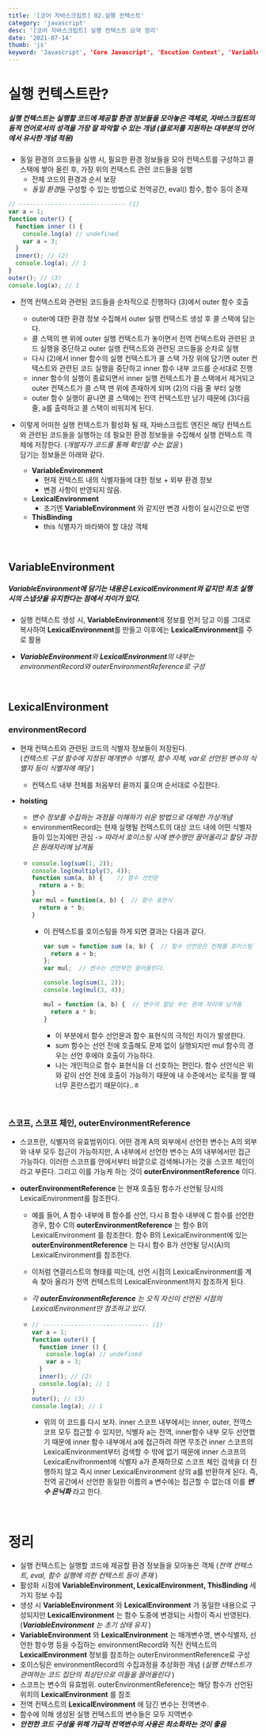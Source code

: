 ```yaml
---
title: '[코어 자바스크립트] 02.실행 컨텍스트'
category: 'javascript'
desc: '[코어 자바스크립트] 실행 컨텍스트 요약 정리'
date: '2021-07-14'
thumb: 'js'
keyword: 'Javascript', 'Core Javascript', 'Excution Context', 'Variable Environment', 'Lexical Environment', 'This Binding'
---
```


# 실행 컨텍스트란?
##### 실행 컨텍스트는 **실행할 코드에 제공할 환경 정보들을 모아놓은 객체**로, 자바스크립트의 동적 언어로서의 성격을 가장 잘 파악할 수 있는 개념 (클로저를 지원하는 대부분의 언어에서 유사한 개념 적용)

- 동일 환경의 코드들을 실행 시, 필요한 환경 정보들을 모아 컨텍스트를 구성하고 콜 스택에 쌓아 올린 후, 가장 위의 컨텍스트 관련 코드들을 실행
  - 전체 코드의 환경과 순서 보장
  - *동일 환경*을 구성할 수 있는 방법으로 전역공간, eval() 함수, 함수 등이 존재
``` javascript
// ------------------------------ (1)
var a = 1;
function outer() {
  function inner () {
    console.log(a) // undefined
    var a = 3;
  }
  inner(); // (2)
  console.log(a); // 1
}
outer(); // (3)
console.log(a); // 1
```
- 전역 컨텍스트와 관련된 코드들을 순차적으로 진행하다 (3)에서 outer 함수 호출
  - outer에 대한 환경 정보 수집해서 outer 실행 컨텍스트 생성 후 콜 스택에 담는다.
  - 콜 스택의 맨 위에 outer 실행 컨텍스트가 놓이면서 전역 컨텍스트와 관련된 코드 실행을 중단하고 outer 실행 컨텍스트와 관련된 코드들을 순차로 실행
  - 다시 (2)에서 inner 함수의 실행 컨텍스트가 콜 스택 가장 위에 담기면 outer 컨텍스트와 관련된 코드 실행을 중단하고 inner 함수 내부 코드를 순서대로 진행
  - inner 함수의 실행이 종료되면서 inner 실행 컨텍스트가 콜 스택에서 제거되고 outer 컨텍스트가 콜 스택 맨 위에 존재하게 되며 (2)의 다음 줄 부터 실행
  - outer 함수 실행이 끝나면 콜 스택에는 전역 컨텍스트만 남기 때문에 (3)다음 줄, a를 출력하고 콜 스택이 비워지게 된다.

- 이렇게 어떠한 실행 컨텍스트가 활성화 될 때, 자바스크립트 엔진은 해당 컨텍스트와 관련된 코드들을 실행하는 데 필요한 환경 정보들을 수집해서 실행 컨텍스트 객체에 저장한다. (*개발자가 코드를 통해 확인할 수는 없음* )  
담기는 정보들은 아래와 같다.
  - **VariableEnvironment**
    - 현재 컨텍스트 내의 식별자들에 대한 정보 + 외부 환경 정보
    - 변경 사항이 반영되지 않음.
  - **LexicalEnvironment**
    - 초기엔 **VariableEnvironment** 와 같지만 변경 사항이 실시간으로 반영
  - **ThisBinding**
    - this 식별자가 바라봐야 할 대상 객체
  
  &nbsp;
## VariableEnvironment
##### **VariableEnvironment**에 담기는 내용은 **LexicalEnvironment**와 같지만 최초 실행 시의 스냅샷을 유지한다는 점에서 차이가 있다.
- 실행 컨텍스트 생성 시, **VariableEnvironment**에 정보를 먼저 담고 이를 그대로 복사하여 **LexicalEnvironment**를 만들고 이후에는 **LexicalEnvironment**를 주로 활용
- ***VariableEnvironment**와 **LexicalEnvironment**의 내부는 environmentRecord와 outerEnvironmentReference로 구성*

  &nbsp;
## LexicalEnvironment
### environmentRecord
- 현재 컨텍스트와 관련된 코드의 식별자 정보들이 저장된다.  
(*컨텍스트 구성 함수에 지정된 매개변수 식별자, 함수 자체, var로 선언된 변수의 식별자 등이 식별자에 해당* )
  - 컨텍스트 내부 전체를 처음부터 끝까지 훑으며 순서대로 수집한다.
- **hoisting** 
  - *변수 정보를 수집하는 과정을 이해하기 쉬운 방법으로 대체한 가상개념*
  - environmentRecord는 현재 실행될 컨텍스트의 대상 코드 내에 어떤 식별자들이 있는지에만 관심 -> *따라서 호이스팅 시에 변수명만 끌어올리고 할당 과정은 원래자리에 남겨둠*
  - ``` javascript
    console.log(sum(1, 2));
    console.log(multiply(3, 4));
    function sum(a, b) {    // 함수 선언문
      return a + b;
    }
    var mul = function(a, b) {  // 함수 표현식
      return a * b;
    }
    ```
    - 이 컨텍스트를 호이스팅을 하게 되면 결과는 다음과 같다.
      ``` javascript
      var sum = function sum (a, b) {  // 함수 선언문은 전체를 호이스팅
        return a + b;
      };
      var mul;  // 변수는 선언부만 끌어올린다.
      
      console.log(sum(1, 2));
      console.log(mul(3, 4));

      mul = function (a, b) {  // 변수의 할당 부는 원래 자리에 남겨둠
        return a * b;
      }
      ```
      - 이 부분에서 함수 선언문과 함수 표현식의 극적인 차이가 발생한다.
      - sum 함수는 선언 전에 호출해도 문제 없이 실행되지만 mul 함수의 경우는 선언 후에야 호출이 가능하다.
      - 나는 개인적으로 함수 표현식을 더 선호하는 편인다. 함수 선언식은 위와 같이 선언 전에 호출이 가능하기 때문에 내 수준에서는 로직을 짤 때 너무 혼란스럽기 때문이다..ㅎ
  
  &nbsp;
### 스코프, 스코프 체인, **outerEnvironmentReference**
- 스코프란, 식별자의 유효범위이다. 어떤 경계 A의 외부에서 선언한 변수는 A의 외부와 내부 모두 접근이 가능하지만, A 내부에서 선언한 변수는 A의 내부에서만 접근 가능하다. 이러한 스코프를 안에서부터 바깥으로 검색해나가는 것을 스코프 체인이라고 부른다. 그리고 이를 가능케 하는 것이 **outerEnvironmentReference** 이다.

    
- **outerEnvironmentReference** 는 현재 호출된 함수가 선언될 당시의 LexicalEnvironment를 참조한다.
  - 예를 들어, A 함수 내부에 B 함수를 선언, 다시 B 함수 내부에 C 함수를 선언한 경우, 함수 C의 **outerEnvironmentReference** 는 함수 B의 LexicalEnvironment 를 참조한다. 함수 B의 LexicalEnvironment에 있는 **outerEnvironmentReference** 는 다시 함수 B가 선언될 당시(A)의 LexicalEnvironment를 참조한다.
  - 이처럼 연결리스트의 형태를 띠는데, 선언 시점의 LexicalEnvironment를 계속 찾아 올라가 전역 컨텍스트의 LexicalEnvironment까지 참조하게 된다.
  - *각  **outerEnvironmentReference**  는 오직 자신이 선언된 시점의 LexicalEnvironment만 참조하고 있다.*

  - ``` javascript
    // ------------------------------ (1)
    var a = 1;
    function outer() {
      function inner () {
        console.log(a) // undefined
        var a = 3;
      }
      inner(); // (2)
      console.log(a); // 1
    }
    outer(); // (3)
    console.log(a); // 1
    ```
    - 위의 이 코드를 다시 보자. inner 스코프 내부에서는 inner, outer, 전역스코프 모두 접근할 수 있지만, 식별자 a는 전역, inner함수 내부 모두 선언했기 때문에 inner 함수 내부에서 a에 접근하려 하면 무조건 inner 스코프의 LexicalEnvironment부터 검색할 수 밖에 없기 때문에 inner 스코프의 LexicalEnvifronment에 식별자 a가 존재하므로 스코프 체인 검색을 더 진행하지 않고 즉시 inner LexicalEnvironment 상의 a를 반환하게 된다. 즉, 전역 공간에서 선언한 동일한 이름의 a 변수에는 접근할 수 없는데 이를 ***변수 은닉화*** 라고 한다.

  &nbsp;
# 정리
- 실행 컨텍스트는 실행할 코드에 제공할 환경 정보들을 모아놓은 객체 (*전역 컨텍스트, eval, 함수 실행에 의한 컨텍스트 등이 존재* )
- 활성화 시점에 **VariableEnvironment, LexicalEnvironment, ThisBinding** 세가지 정보 수집
- 생성 시 **VariableEnvironment** 와 **LexicalEnvironment** 가 동일한 내용으로 구성되지만 **LexicalEnvironment** 는 함수 도중에 변경되는 사항이 즉시 반영된다. (***VariableEnvironment** 는 초기 상태 유지* )
- **VariableEnvironment** 와 **LexicalEnvironment** 는 매개변수명, 변수식별자, 선언한 함수명 등을 수집하는 environmentRecord와 직전 컨텍스트의 **LexicalEnvironment** 정보를 참조하는 outerEnvironmentReference로 구성
- 호이스팅은 environmentRecord의 수집과정을 추상화한 개념 (*실행 컨텍스트가 관여하는 코드 집단의 최상단으로 이들을 끌어올린다* )
- 스코프는 변수의 유효범위. outerEnvironmentReference는 해당 함수가 선언된 위치의 **LexicalEnvironment** 를 참조
- 전역 컨텍스트의 **LexicalEnvironment** 에 담긴 변수는 전역변수.
- 함수에 의해 생성된 실행 컨텍스트의 변수들은 모두 지역변수
- ***안전한 코드 구성을 위해 가급적 전역변수의 사용은 최소화하는 것이 좋음***
